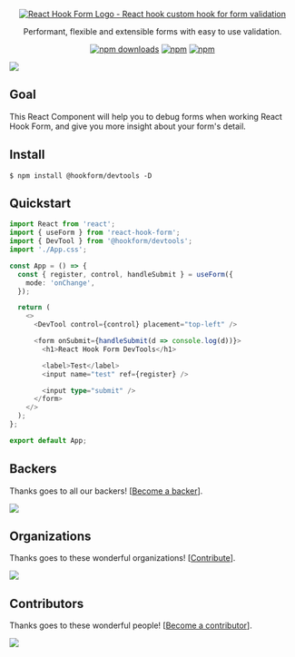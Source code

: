 <div align="center">
    <p align="center">
        <a href="https://react-hook-form.com" title="React Hook Form - Simple React forms validation">
            <img src="https://raw.githubusercontent.com/bluebill1049/react-hook-form/master/docs/logo.png" alt="React Hook Form Logo - React hook custom hook for form validation" />
        </a>
    </p>
</div>

<p align="center">Performant, flexible and extensible forms with easy to use validation.</p>

<div align="center">

[![npm downloads](https://img.shields.io/npm/dm/@hookform/devtools.svg?style=for-the-badge)](https://www.npmjs.com/package/@hookform/devtools)
[![npm](https://img.shields.io/npm/dt/@hookform/devtools.svg?style=for-the-badge)](https://www.npmjs.com/package/@hookform/devtools)
[![npm](https://img.shields.io/bundlephobia/minzip/@hookform/devtools?style=for-the-badge)](https://bundlephobia.com/result?p=@hookform/devtools)

</div>

<img src="https://react-hook-form.com/static/dev-tool-5b2a4d10769a292c6f1ca78a6170e4db.png" />

## Goal

This React Component will help you to debug forms when working React Hook Form, and give you more insight about your form's detail.

## Install

    $ npm install @hookform/devtools -D

## Quickstart

```typescript jsx
import React from 'react';
import { useForm } from 'react-hook-form';
import { DevTool } from '@hookform/devtools';
import './App.css';

const App = () => {
  const { register, control, handleSubmit } = useForm({
    mode: 'onChange',
  });

  return (
    <>
      <DevTool control={control} placement="top-left" />

      <form onSubmit={handleSubmit(d => console.log(d))}>
        <h1>React Hook Form DevTools</h1>

        <label>Test</label>
        <input name="test" ref={register} />

        <input type="submit" />
      </form>
    </>
  );
};

export default App;
```

## Backers

Thanks goes to all our backers! [[Become a backer](https://opencollective.com/react-hook-form#backer)].

<a href="https://opencollective.com/react-hook-form#backers">
    <img src="https://opencollective.com/react-hook-form/backers.svg?width=950" />
</a>

## Organizations

Thanks goes to these wonderful organizations! [[Contribute](https://opencollective.com/react-hook-form/contribute)].

<a href="https://github.com/react-hook-form/react-hook-form/graphs/contributors">
    <img src="https://opencollective.com/react-hook-form/organizations.svg?width=950" />
</a>

## Contributors

Thanks goes to these wonderful people! [[Become a contributor](https://github.com/react-hook-form/react-hook-form/blob/master/CONTRIBUTING.md)].

<a href="https://github.com/react-hook-form/react-hook-form/graphs/contributors">
    <img src="https://opencollective.com/react-hook-form/contributors.svg?width=950" />
</a>
